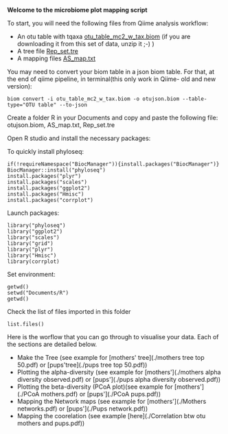 **Welcome to the microbiome plot mapping script**

To start, you will need the following files from Qiime analysis workflow:

- An otu table with tqaxa [otu_table_mc2_w_tax.biom](./otujson.biom.zip) (if you are downloading it from this set of data, unzip it ;-) )
- A tree file [Rep_set.tre](./rep_set.tre)
- A mapping files [AS_map.txt](./AS_map.txt)

You may need to convert your biom table in a json biom table. For that, at the end of qiime pipeline, in terminal(this only work in Qiime- old and new version):
```
biom convert -i otu_table_mc2_w_tax.biom -o otujson.biom --table-type="OTU table" --to-json
```
Create a folder R in your Documents and copy and paste the following file: otujson.biom, AS_map.txt, Rep_set.tre

Open R studio and install the necessary packages:

To quickly install phyloseq:
```
if(!requireNamespace("BiocManager")){install.packages("BiocManager")} 
BiocManager::install("phyloseq")
install.packages("plyr")
install.packages("scales")
install.packages("ggplot2")
install.packages("Hmisc")
install.packages("corrplot")
```

Launch packages:
```
library("phyloseq")
library("ggplot2")
library("scales")
library("grid")
library("plyr")
library("Hmisc")
library(corrplot)
```

Set environment:

```
getwd()
setwd("Documents/R")
getwd()
```

Check the list of files imported in this folder
```
list.files()
```

Here is the worflow that you can go through to visualise your data. Each of the sections are detailed below.

- Make the Tree (see example for [mothers' tree](./mothers tree top 50.pdf) or [pups'tree](./pups tree top 50.pdf))
- Plotting the alpha-diversity (see example for [mothers'](./mothers alpha diversity observed.pdf) or [pups'](./pups alpha diversity observed.pdf))
- Plotting the beta-diversity (PCoA plot)(see example for [mothers'](./PCoA mothers.pdf) or [pups'](./PCoA pups.pdf))
- Mapping the Network maps (see example for [mothers'](./Mothers networks.pdf) or [pups'](./Pups network.pdf))
- Mapping the coorelation (see example [here](./Correlation btw otu mothers and pups.pdf))
